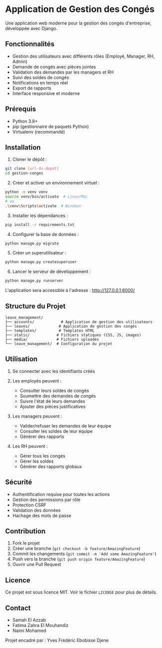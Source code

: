 # Application de Gestion des Congés

Une application web moderne pour la gestion des congés d'entreprise, développée avec Django.

## Fonctionnalités

- Gestion des utilisateurs avec différents rôles (Employé, Manager, RH, Admin)
- Demande de congés avec pièces jointes
- Validation des demandes par les managers et RH
- Suivi des soldes de congés
- Notifications en temps réel
- Export de rapports
- Interface responsive et moderne

## Prérequis

- Python 3.8+
- pip (gestionnaire de paquets Python)
- Virtualenv (recommandé)

## Installation

1. Cloner le dépôt :
```bash
git clone [url-du-depot]
cd gestion-conges
```

2. Créer et activer un environnement virtuel :
```bash
python -m venv venv
source venv/bin/activate  # Linux/Mac
# ou
.\venv\Scripts\activate  # Windows
```

3. Installer les dépendances :
```bash
pip install -r requirements.txt
```

4. Configurer la base de données :
```bash
python manage.py migrate
```

5. Créer un superutilisateur :
```bash
python manage.py createsuperuser
```

6. Lancer le serveur de développement :
```bash
python manage.py runserver
```

L'application sera accessible à l'adresse : http://127.0.0.1:8000/

## Structure du Projet

```
leave_management/
├── accounts/            # Application de gestion des utilisateurs
├── leaves/             # Application de gestion des congés
├── templates/          # Templates HTML
├── static/            # Fichiers statiques (CSS, JS, images)
├── media/             # Fichiers uploadés
└── leave_management/  # Configuration du projet
```

## Utilisation

1. Se connecter avec les identifiants créés
2. Les employés peuvent :
   - Consulter leurs soldes de congés
   - Soumettre des demandes de congés
   - Suivre l'état de leurs demandes
   - Ajouter des pièces justificatives

3. Les managers peuvent :
   - Valider/refuser les demandes de leur équipe
   - Consulter les soldes de leur équipe
   - Générer des rapports

4. Les RH peuvent :
   - Gérer tous les congés
   - Gérer les soldes
   - Générer des rapports globaux

## Sécurité

- Authentification requise pour toutes les actions
- Gestion des permissions par rôle
- Protection CSRF
- Validation des données
- Hachage des mots de passe

## Contribution

1. Fork le projet
2. Créer une branche (`git checkout -b feature/AmazingFeature`)
3. Commit les changements (`git commit -m 'Add some AmazingFeature'`)
4. Push vers la branche (`git push origin feature/AmazingFeature`)
5. Ouvrir une Pull Request

## Licence

Ce projet est sous licence MIT. Voir le fichier `LICENSE` pour plus de détails.

## Contact

- Samah El Azzab
- Fatima Zahra El Mouhandiz
- Naimi Mohamed

Projet encadré par : Yves Frédéric Ebobisse Djene 